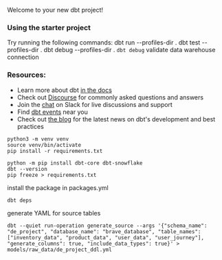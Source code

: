 Welcome to your new dbt project!

### Using the starter project

Try running the following commands:
dbt run --profiles-dir .
dbt test --profiles-dir .
dbt debug --profiles-dir .
`dbt debug` validate data warehouse connection

### Resources:
- Learn more about dbt [in the docs](https://docs.getdbt.com/docs/introduction)
- Check out [Discourse](https://discourse.getdbt.com/) for commonly asked questions and answers
- Join the [chat](https://community.getdbt.com/) on Slack for live discussions and support
- Find [dbt events](https://events.getdbt.com) near you
- Check out [the blog](https://blog.getdbt.com/) for the latest news on dbt's development and best practices


```
python3 -m venv venv
source venv/bin/activate
pip install -r requirements.txt

python -m pip install dbt-core dbt-snowflake
dbt --version
pip freeze > requirements.txt
```
install the package in packages.yml
```
dbt deps
```
generate YAML for  source tables
```
dbt --quiet run-operation generate_source --args '{"schema_name": "de_project", "database_name": "brave_database", "table_names":["inventory_data", "product_data", "user_data", "user_journey"], "generate_columns": true, "include_data_types": true}' > models/raw_data/de_project_ddl.yml
```